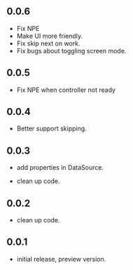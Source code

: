 ## 0.0.6

* Fix NPE
* Make UI more friendly.
* Fix skip next on work.
* Fix bugs about toggling screen mode.

## 0.0.5

* Fix NPE when controller not ready

## 0.0.4

* Better support skipping.

## 0.0.3

* add properties in DataSource.

* clean up code.

## 0.0.2

* clean up code.

## 0.0.1

* initial release, preview version.
